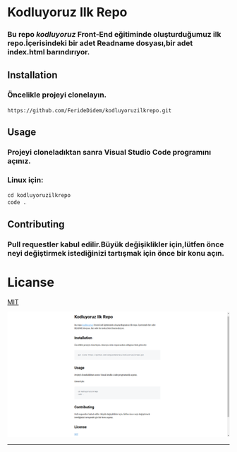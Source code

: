 # Kodluyoruz Ilk Repo
### Bu repo ***kodluyoruz***  Front-End eğitiminde oluşturduğumuz ilk repo.İçerisindeki bir adet Readname dosyası,bir adet index.html barındırıyor.


## Installation 
### Öncelikle projeyi clonelayın.

```
https://github.com/FerideDidem/kodluyoruzilkrepo.git
```
## Usage 
### Projeyi cloneladıktan sanra Visual Studio Code programını açınız.

### Linux için: 
```
cd kodluyoruzilkrepo
code . 
```


## Contributing

### Pull requestler kabul edilir.Büyük değişiklikler için,lütfen önce neyi değiştirmek istediğinizi tartışmak için önce bir konu açın.


# Licanse

[MIT](https://choosealicense.com/licenses/mit/)

![Lorem Picsun Gorsel](https://raw.githubusercontent.com/Kodluyoruz/taskforce/main/git/odev1/figures/markdown.png)
***
